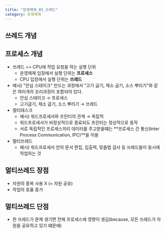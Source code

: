 ```yaml
---
title: "운영체제_03_쓰레드"
category: 운영체제
---
```




## 쓰레드 개념





## 프로세스 개념

- 쓰레드 => CPU에 작업 요청을 하는 실행 단위
  - 운영체제 입장에서 실행 단위는 **프로세스**
  - CPU 입장에서 실행 단위는 **쓰레드**
- 예시) "안심 스테이크" 만드는 과정에서 "고기 굽기, 채소 굽기, 소스 뿌리기"와 같은 여러개의 조리과정이 포함되어 있다.
  - 안심 스테이크 → 프로세스
  - 고기굽기, 채소 굽기, 소스 뿌리기 → 쓰레드 
- 멀티태스크
  - 예시) 워드프로세서와 프린터의 관계 → 독립적
  - 워드프로세서가 비정상적으로 종료되도 프린터는 정상적으로 동작
  - 서로 독립적인 프로세스끼리 데이터를 주고받을떄는 **프로세스 간 통신(Inter Process Communication, IPC)**을 이용
- 멀티쓰레드
  - 예시) 워드프로세서 안의 문서 편집, 입출력, 맞춤법 검사 등 쓰레드들이 동시에 작업하는 것



## 멀티쓰레드 장점

- 자원의 중복 사용 X (= 자원 공유)
- 작업의 효율 증가



## 멀티쓰레드 단점

- 한 쓰레드가 문제 생기면 전체 프로세스에 영향이 생김(because, 모든 쓰레드가 자원을 공유하고 있기 떄문에)